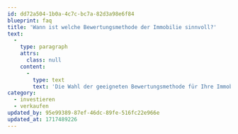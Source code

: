 ```yaml
---
id: dd72a504-1b0a-4c7c-bc7a-82d3a98e6f84
blueprint: faq
title: 'Wann ist welche Bewertungsmethode der Immobilie sinnvoll?'
text:
  -
    type: paragraph
    attrs:
      class: null
    content:
      -
        type: text
        text: 'Die Wahl der geeigneten Bewertungsmethode für Ihre Immobilie hängt von der Situation un dem Zweck der Bewertung ab.'
category:
  - investieren
  - verkaufen
updated_by: 95e99389-87ef-46dc-89fe-516fc22e966e
updated_at: 1717489226
---
```


